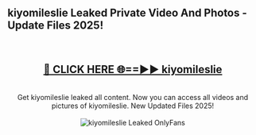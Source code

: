 <h2>kiyomileslie Leaked Private Video And Photos - Update Files 2025!</h2>
<br>
<div align="center">
<h2><a href="https://betterlinks.top/A2PfLJ" rel="nofollow">🔴 CLICK HERE 🌐==►► kiyomileslie</a></h2>
<br>
Get kiyomileslie leaked all content. Now you can access all videos and pictures of kiyomileslie. New Updated Files 2025!
<br>
<br>
<a href="https://betterlinks.top/A2PfLJ" rel="nofollow" data-target="animated-image.originalLink"><img src="https://i.imgur.com/dJHk4Zq.gif" alt="kiyomileslie Leaked  OnlyFans" style="max-width: 100%; display: inline-block;" data-target="animated-image.originalImage"></a>
</div>
<br>